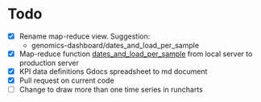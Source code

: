 # Todo

- [x] Rename map-reduce view. Suggestion:
  - genomics-dashboard/dates_and_load_per_sample
- [x] Map-reduce function [dates_and_load_per_sample](http://127.0.0.1:5984/_utils/database.html?projects/_design/genomics-dashboard/_view/dates_and_load_per_sample) from local server to production server
- [x] KPI data definitions Gdocs spreadsheet to md document
- [x] Pull request on current code
- [ ] Change to draw more than one time series in runcharts
